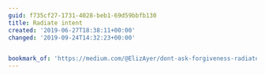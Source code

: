 ```yaml
---
guid: f735cf27-1731-4028-beb1-69d59bbfb130
title: Radiate intent
created: '2019-06-27T18:38:11+00:00'
changed: '2019-09-24T14:32:23+00:00'


bookmark_of: 'https://medium.com/@ElizAyer/dont-ask-forgiveness-radiate-intent-d36fd22393a3'
---
```


